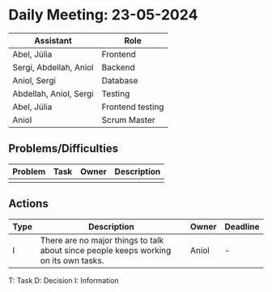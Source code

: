 # Daily Meeting: 23-05-2024

| **Assistant**          | **Role**         |
|------------------------|------------------|
| Abel, Júlia            | Frontend         |
| Sergi, Abdellah, Aniol | Backend          |
| Aniol, Sergi           | Database         |
| Abdellah, Aniol, Sergi | Testing          |
| Abel, Júlia            | Frontend testing |
| Aniol                  | Scrum Master     |

## Problems/Difficulties

| Problem | Task | Owner | Description |
|---------|------|-------|-------------|
|         |      |       |             |

## Actions

| Type | Description                                                                          | Owner | Deadline |
|------|--------------------------------------------------------------------------------------|-------|----------|
| I    | There are no major things to talk about since people keeps working on its own tasks. | Aniol | -        |

T: Task
D: Decision
I: Information
